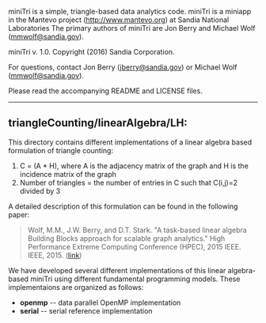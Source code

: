 miniTri is a simple, triangle-based data analytics code.  miniTri is a miniapp
in the Mantevo project (http://www.mantevo.org) at Sandia National Laboratories
The primary authors of miniTri are Jon Berry and Michael Wolf (mmwolf@sandia.gov).

miniTri v. 1.0. Copyright (2016) Sandia Corporation.

For questions, contact Jon Berry (jberry@sandia.gov) or Michael Wolf (mmwolf@sandia.gov).

Please read the accompanying README and LICENSE files.

------------------------------------------------
triangleCounting/linearAlgebra/LH:
------------------------------------------------

This directory contains different implementations of a linear algebra based formulation of
triangle counting:

  1. C = (A * H), where A is the adjacency matrix of the graph and H is the incidence matrix of the graph
  2. Number of triangles = the number of entries in C such that C(i,j)=2 divided by 3

A detailed description of this formulation can be found in the following paper:

> Wolf, M.M., J.W. Berry, and D.T. Stark. "A task-based linear algebra Building Blocks 
> approach for scalable graph analytics." High Performance Extreme Computing Conference (HPEC), 
> 2015 IEEE. IEEE, 2015. ([link](http://ieeexplore.ieee.org/document/7322450/?arnumber=7322450))

We have developed several different implementations of this linear algebra-based miniTri using 
different fundamental programming models.  These implementaions are organized as follows:

* __openmp__ -- data parallel OpenMP implementation
* __serial__ -- serial reference implementation 




